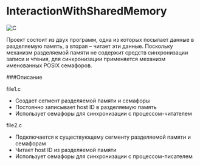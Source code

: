 # InteractionWithSharedMemory
![C](https://img.shields.io/badge/C-blue.svg)

Проект состоит из двух программ, одна из которых посылает данные в разделяемую память, а вторая – читает эти данные. 
Поскольку механизм разделяемой памяти не содержит средств синхронизации записи и чтения, для синхронизации применяется механизм именованных POSIX семафоров.

###Описание

file1.c 
- Создает сегмент разделяемой памяти и семафоры
- Постоянно записывает host ID в разделяемую память
- Использует семафоры для синхронизации с процессом-читателем

file2.c 
- Подключается к существующему сегменту разделяемой памяти и семафорам
- Читает host ID из разделяемой памяти
- Использует семафоры для синхронизации с процессом-писателем

